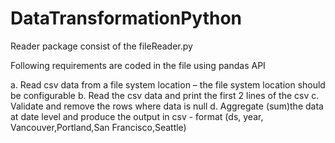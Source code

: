 # DataTransformationPython
Reader package consist of the fileReader.py 

Following requirements are coded in the file using pandas API

<Span> a.	Read csv data from a file system location – the file system location should be configurable</Span>
b.	Read the csv data and print the first 2 lines of the csv
c.	Validate and remove the rows where data is null
d.	Aggregate  (sum)the data at date level and produce the output in csv -  format (ds, year, Vancouver,Portland,San Francisco,Seattle)


